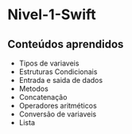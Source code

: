 # Nivel-1-Swift

## Conteúdos aprendidos

- Tipos de variaveis
- Estruturas Condicionais
- Entrada e saida de dados
- Metodos
- Concatenação
- Operadores aritméticos
- Conversão de variaveis
- Lista
